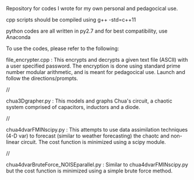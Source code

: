 Repository for codes I wrote for my own personal and pedagocical use.

cpp scripts should be compiled using g++ -std=c++11

python codes are all written in py2.7 and for best compatibility, use Anaconda

To use the codes, please refer to the following:

file_encrypter.cpp : This encrypts and decrypts a given text file (ASCII) with a user specified password. The encryption is done using standard prime number modular arithmetic, and is meant for pedagocical use. Launch and follow the directions/prompts.

//

chua3Dgrapher.py : This models and graphs Chua's circuit, a chaotic system comprised of capacitors, inductors and a diode.

//

chua4dvarFMINscipy.py : This attempts to use data assimilation techniques (4-D var) to forecast (similar to weather forecasting) the chaotc and non-linear circuit. The cost function is minimized using a scipy module.

//

chua4dvarBruteForce_NOISEparallel.py : Similar to chua4dvarFMINscipy.py but the cost function is minimized using a simple brute force method.
